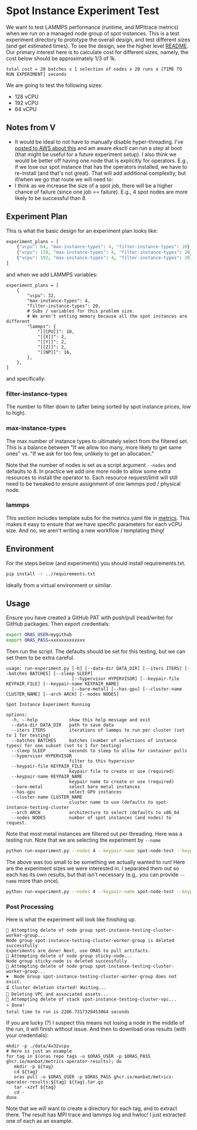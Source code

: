 # Spot Instance Experiment Test

We want to test LAMMPS performance (runtime, and MPItrace metrics) when we run on a managed node group
of spot instances. This is a test experiment directory to prototype the overall design, and test different sizes (and get estimated times). To see the design, see the higher level [README](../). Our primary interest here is to calculate cost
for different sizes, namely, the cost below should be approximately 1/3 of 1k.

```console
total cost = 20 batches x 1 selection of nodes x 20 runs x [TIME TO RUN EXPERIMENT] seconds
```

We are going to test the following sizes:

 - 128 vCPU
 - 192 vCPU
 - 64 vCPU

## Notes from V

- It would be ideal to not have to manually disable hyper-threading. I've [posted to AWS about this](https://github.com/aws/containers-roadmap/issues/2225) and am aware eksctl can run a step at boot (that might be useful for a future experiment setup). I also think we would be better off having one node that is explicitly for operators. E.g., if we lose our spot instance that has the operators installed, we have to re-install (and that's not great).  That will add additional complexity, but if/when we go that route we will need to:
- I think as we increase the size of a spot job, there will be a higher chance of failure (since one job == failure). E.g., 4 spot nodes are more likely to be successful than 8.

## Experiment Plan

This is what the basic design for an experiment plan looks like:

```python
experiment_plans = [
    {"vcpu": 64, "max-instance-types": 4, "filter-instance-types": 20},
    {"vcpu": 128, "max-instance-types": 4, "filter-instance-types": 20},
    {"vcpu": 192, "max-instance-types": 4, "filter-instance-types": 20},
]
```

and when we add LAMMPS variables:

```
experiment_plans = [
    {
        "vcpu": 32,
        "max-instance-types": 4,
        "filter-instance-types": 20,
        # Subs / variables for this problem size.
        # We aren't setting memory because all the spot instances are different
        "lammps": {
            "[[CPU]]": 10,
            "[[X]]": 2,
            "[[Y]]": 2,
            "[[Z]]": 2,
            "[[NP]]": 16,
        },
    },
]
```

and specifically:

### filter-instance-types

The number to filter down to (after being sorted by spot instance prices, low to high).

### max-instance-types

The max number of instance types to ultimately select from the filtered set.
This is a balance between "If we allow too many, more likely to get same ones" vs. "If we ask for too few, unlikely to get an allocation."

Note that the number of nodes is set as a script argument `--nodes` and defaults to 8. In practice we add one more node to allow some extra resources to install the operator to. Each resource request/limit will still need to be tweaked to ensure assignment of one lammps pod / physical node.

### lammps

This section includes template subs for the metrics.yaml file in [metrics](metrics). This makes it easy to ensure that we have
specific parameters for each vCPU size. And no, we aren't writing a new workflow / templating thing!

## Environment

For the steps below (and experiments) you should install requirements.txt.

```bash
pip install -r ../requirements.txt
```

Ideally from a virtual environment or similar.

## Usage

Ensure you have created a GitHub PAT with push/pull (read/write) for GitHub packages. Then
export credentials:

```bash
export ORAS_USER=mygithub
export ORAS_PASS=xxxxxxxxxxxxx
```

Then run the script. The defaults should be set for this testing, but we can set them to be extra careful.

```console
usage: run-experiment.py [-h] [--data-dir DATA_DIR] [--iters ITERS] [--batches BATCHES] [--sleep SLEEP]
                         [--hypervisor HYPERVISOR] [--keypair-file KEYPAIR_FILE] [--keypair-name KEYPAIR_NAME]
                         [--bare-metal] [--has-gpu] [--cluster-name CLUSTER_NAME] [--arch ARCH] [--nodes NODES]

Spot Instance Experiment Running

options:
  -h, --help            show this help message and exit
  --data-dir DATA_DIR   path to save data
  --iters ITERS         iterations of lammps to run per cluster (set to 1 for testing)
  --batches BATCHES     batches (number of selections of instance types) for one subset (set to 1 for testing)
  --sleep SLEEP         seconds to sleep to allow for container pulls
  --hypervisor HYPERVISOR
                        filter to this hypervisor
  --keypair-file KEYPAIR_FILE
                        keypair file to create or use (required)
  --keypair-name KEYPAIR_NAME
                        keypair name to create or use (required)
  --bare-metal          select bare metal instances
  --has-gpu             select GPU instances
  --cluster-name CLUSTER_NAME
                        cluster name to use (defaults to spot-instance-testing-cluster
  --arch ARCH           architecture to select (defaults to x86_64
  --nodes NODES         number of spot instances (and nodes) to request.
```

Note that most metal instances are filtered out per threading.
Here was a testing run. Note that we are selecting the experiment by `--name`

```bash
python run-experiment.py --nodes 4 --keypair-name spot-node-test --keypair-file ./spot-node-test.pem --iters 10 --name 4x32vcpu
```

The above was too small to be something we actually wanted to run! Here are the experiment sizes we were interested in. I separated them out so each has its own results, but that isn't necessary (e.g,. you can provide `--name` more than once).


```bash
python run-experiment.py --nodes 4 --keypair-name spot-node-test --keypair-file ./spot-node-test.pem --iters 10 --name 4x32vcpu
```


### Post Processing

Here is what the experiment will look like finishing up.

```console
🥞️ Attempting delete of node group spot-instance-testing-cluster-worker-group...
Node group spot-instance-testing-cluster-worker-group is deleted successfully
Experiments are done! Next, use ORAS to pull artifacts.
🥞️ Attempting delete of node group sticky-node...
Node group sticky-node is deleted successfully
🥞️ Attempting delete of node group spot-instance-testing-cluster-worker-group...
✖️  Node Group spot-instance-testing-cluster-worker-group does not exist.
⏳️ Cluster deletion started! Waiting...
🥅️ Deleting VPC and associated assets...
🥞️ Attempting delete of stack spot-instance-testing-cluster-vpc...
⭐️ Done!
total time to run is 2286.7317328453064 seconds
```

If you are lucky (?) I suspect this means not losing a node in the middle of the run, it will
finish without issue. And then to download oras results (with your credentials):

```
mkdir -p ./data/4x32vcpu
# Here is just an example
for tag in $(oras repo tags -u $ORAS_USER -p $ORAS_PASS ghcr.io/manbat/metrics-operator-results); do
   mkdir -p ${tag}
   cd ${tag}
   oras pull -u $ORAS_USER -p $ORAS_PASS ghcr.io/manbat/metrics-operator-results:${tag} ${tag}.tar.gz
   tar -xzvf ${tag}
   cd -
done
```

Note that we will want to create a directory for each tag, and to extract there. The result has
MPI trace and lammps log and hwloc! I just extracted one of each as an example.


